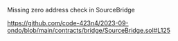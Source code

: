 Missing zero address check in SourceBridge

https://github.com/code-423n4/2023-09-ondo/blob/main/contracts/bridge/SourceBridge.sol#L125